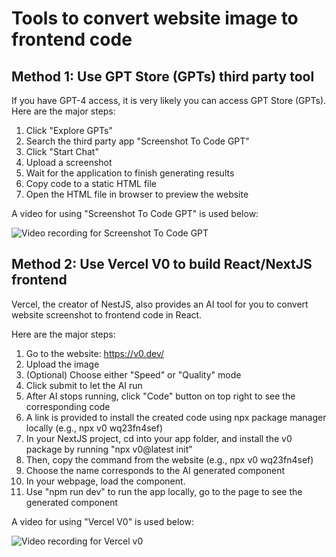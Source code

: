 # Tools to convert website image to frontend code

## Method 1: Use GPT Store (GPTs) third party tool
If you have GPT-4 access, it is very likely you can access GPT Store (GPTs). Here are the major steps:

1. Click "Explore GPTs" 
2. Search the third party app "Screenshot To Code GPT"
3. Click "Start Chat"
4. Upload a screenshot
5. Wait for the application to finish generating results
6. Copy code to a static HTML file
7. Open the HTML file in browser to preview the website

A video for using "Screenshot To Code GPT" is used below:

![Video recording for Screenshot To Code GPT](https://github.com/lilyyy01/screenshot_to_code_tutorial/assets/145510012/9a8514d6-e5e5-423f-9368-336715361f0d)


## Method 2: Use Vercel V0 to build React/NextJS frontend
Vercel, the creator of NestJS, also provides an AI tool for you to convert website screenshot to frontend code in React.

Here are the major steps:
1. Go to the website: https://v0.dev/
2. Upload the image
3. (Optional) Choose either  "Speed" or "Quality" mode
4. Click submit to let the AI run
5. After AI stops running, click "Code" button on top right to see the corresponding code
6. A link is provided to install the created code using npx package manager locally (e.g., npx v0 wq23fn4sef)
7. In your NextJS project, cd into your app folder, and install the v0 package by running "npx v0@latest init"
8. Then, copy the command from the website (e.g., npx v0 wq23fn4sef)
9. Choose the name corresponds to the AI generated component
10. In your webpage, load the component.
11. Use "npm run dev" to run the app locally, go to the page to see the generated component

A video for using "Vercel V0" is used below:

![Video recording for Vercel v0](https://github.com/lilyyy01/screenshot_to_code_tutorial/assets/145510012/bddce5f5-c8a1-425a-b905-20097f3364ff)


